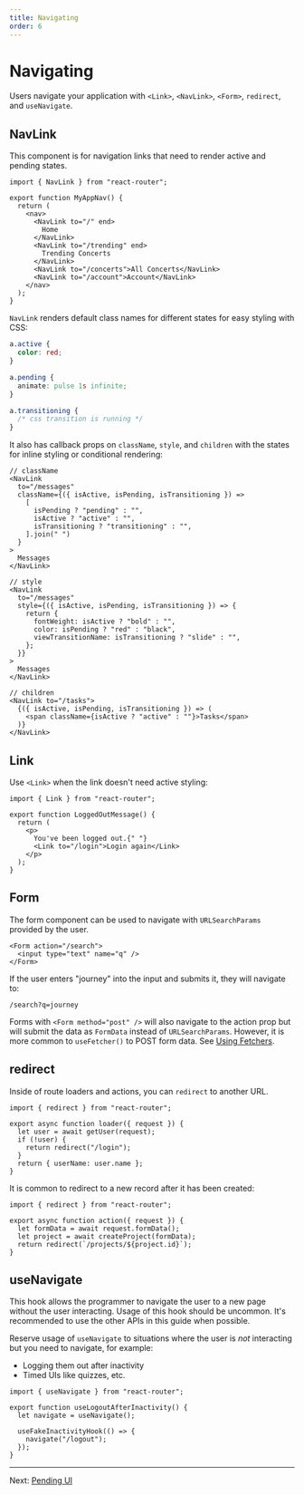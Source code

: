 ```yaml
---
title: Navigating
order: 6
---
```


# Navigating

Users navigate your application with `<Link>`, `<NavLink>`, `<Form>`, `redirect`, and `useNavigate`.

## NavLink

This component is for navigation links that need to render active and pending states.

```tsx
import { NavLink } from "react-router";

export function MyAppNav() {
  return (
    <nav>
      <NavLink to="/" end>
        Home
      </NavLink>
      <NavLink to="/trending" end>
        Trending Concerts
      </NavLink>
      <NavLink to="/concerts">All Concerts</NavLink>
      <NavLink to="/account">Account</NavLink>
    </nav>
  );
}
```

`NavLink` renders default class names for different states for easy styling with CSS:

```css
a.active {
  color: red;
}

a.pending {
  animate: pulse 1s infinite;
}

a.transitioning {
  /* css transition is running */
}
```

It also has callback props on `className`, `style`, and `children` with the states for inline styling or conditional rendering:

```tsx
// className
<NavLink
  to="/messages"
  className={({ isActive, isPending, isTransitioning }) =>
    [
      isPending ? "pending" : "",
      isActive ? "active" : "",
      isTransitioning ? "transitioning" : "",
    ].join(" ")
  }
>
  Messages
</NavLink>
```

```tsx
// style
<NavLink
  to="/messages"
  style={({ isActive, isPending, isTransitioning }) => {
    return {
      fontWeight: isActive ? "bold" : "",
      color: isPending ? "red" : "black",
      viewTransitionName: isTransitioning ? "slide" : "",
    };
  }}
>
  Messages
</NavLink>
```

```tsx
// children
<NavLink to="/tasks">
  {({ isActive, isPending, isTransitioning }) => (
    <span className={isActive ? "active" : ""}>Tasks</span>
  )}
</NavLink>
```

## Link

Use `<Link>` when the link doesn't need active styling:

```tsx
import { Link } from "react-router";

export function LoggedOutMessage() {
  return (
    <p>
      You've been logged out.{" "}
      <Link to="/login">Login again</Link>
    </p>
  );
}
```

## Form

The form component can be used to navigate with `URLSearchParams` provided by the user.

```tsx
<Form action="/search">
  <input type="text" name="q" />
</Form>
```

If the user enters "journey" into the input and submits it, they will navigate to:

```
/search?q=journey
```

Forms with `<Form method="post" />` will also navigate to the action prop but will submit the data as `FormData` instead of `URLSearchParams`. However, it is more common to `useFetcher()` to POST form data. See [Using Fetchers](../../how-to/fetchers).

## redirect

Inside of route loaders and actions, you can `redirect` to another URL.

```tsx
import { redirect } from "react-router";

export async function loader({ request }) {
  let user = await getUser(request);
  if (!user) {
    return redirect("/login");
  }
  return { userName: user.name };
}
```

It is common to redirect to a new record after it has been created:

```tsx
import { redirect } from "react-router";

export async function action({ request }) {
  let formData = await request.formData();
  let project = await createProject(formData);
  return redirect(`/projects/${project.id}`);
}
```

## useNavigate

This hook allows the programmer to navigate the user to a new page without the user interacting. Usage of this hook should be uncommon. It's recommended to use the other APIs in this guide when possible.

Reserve usage of `useNavigate` to situations where the user is _not_ interacting but you need to navigate, for example:

- Logging them out after inactivity
- Timed UIs like quizzes, etc.

```tsx
import { useNavigate } from "react-router";

export function useLogoutAfterInactivity() {
  let navigate = useNavigate();

  useFakeInactivityHook(() => {
    navigate("/logout");
  });
}
```

---

Next: [Pending UI](./pending-ui)
